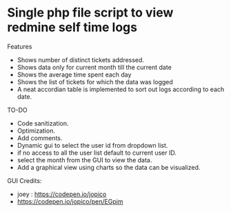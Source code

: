 # Single php file script to view redmine self time logs

Features

* Shows number of distinct tickets addressed.
* Shows data only for current month till the current date
* Shows the average time spent each day
* Shows the list of tickets for which the data was logged
* A neat accordian table is implemented to sort out logs according to each date. 

TO-DO

* Code sanitization.
* Optimization.
* Add comments.
* Dynamic gui to select the user id from dropdown list.
* if no access to all the user list default to current user ID.
* select the month from the GUI to view the data.
* Add a graphical view using charts so the data can be visualized.

GUI Credits:
* joey : https://codepen.io/jopico
* https://codepen.io/jopico/pen/EGpim
